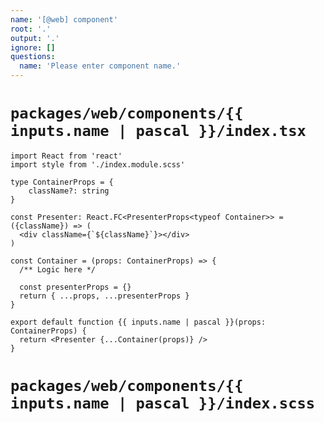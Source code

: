 ```yaml
---
name: '[@web] component'
root: '.'
output: '.'
ignore: []
questions:
  name: 'Please enter component name.'
---
```


# `packages/web/components/{{ inputs.name | pascal }}/index.tsx`

```tsx
import React from 'react'
import style from './index.module.scss'

type ContainerProps = {
    className?: string
}

const Presenter: React.FC<PresenterProps<typeof Container>> = ({className}) => (
  <div className={`${className}`}></div>
)

const Container = (props: ContainerProps) => {
  /** Logic here */

  const presenterProps = {}
  return { ...props, ...presenterProps }
}

export default function {{ inputs.name | pascal }}(props: ContainerProps) {
  return <Presenter {...Container(props)} />
}
```

# `packages/web/components/{{ inputs.name | pascal }}/index.scss`

```scss

```
